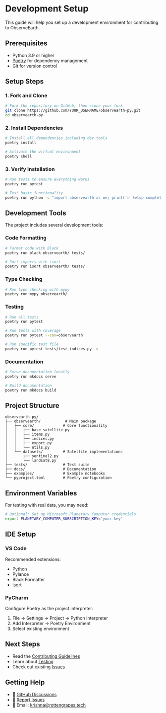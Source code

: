 # Development Setup

This guide will help you set up a development environment for contributing to ObserveEarth.

## Prerequisites

- Python 3.9 or higher
- [Poetry](https://python-poetry.org/docs/#installation) for dependency management
- Git for version control

## Setup Steps

### 1. Fork and Clone

```bash
# Fork the repository on GitHub, then clone your fork
git clone https://github.com/YOUR_USERNAME/observearth-py.git
cd observearth-py
```

### 2. Install Dependencies

```bash
# Install all dependencies including dev tools
poetry install

# Activate the virtual environment
poetry shell
```

### 3. Verify Installation

```bash
# Run tests to ensure everything works
poetry run pytest

# Test basic functionality
poetry run python -c "import observearth as oe; print('✅ Setup complete!')"
```

## Development Tools

The project includes several development tools:

### Code Formatting
```bash
# Format code with Black
poetry run black observearth/ tests/

# Sort imports with isort
poetry run isort observearth/ tests/
```

### Type Checking
```bash
# Run type checking with mypy
poetry run mypy observearth/
```

### Testing
```bash
# Run all tests
poetry run pytest

# Run tests with coverage
poetry run pytest --cov=observearth

# Run specific test file
poetry run pytest tests/test_indices.py -v
```

### Documentation
```bash
# Serve documentation locally
poetry run mkdocs serve

# Build documentation
poetry run mkdocs build
```

## Project Structure

```
observearth-py/
├── observearth/           # Main package
│   ├── core/             # Core functionality
│   │   ├── base_satellite.py
│   │   ├── items.py
│   │   ├── indices.py
│   │   ├── export.py
│   │   └── utils.py
│   └── datasets/         # Satellite implementations
│       ├── sentinel2.py
│       └── landsat8.py
├── tests/                # Test suite
├── docs/                 # Documentation
├── examples/             # Example notebooks
└── pyproject.toml        # Poetry configuration
```

## Environment Variables

For testing with real data, you may need:

```bash
# Optional: Set up Microsoft Planetary Computer credentials
export PLANETARY_COMPUTER_SUBSCRIPTION_KEY="your-key"
```

## IDE Setup

### VS Code
Recommended extensions:
- Python
- Pylance
- Black Formatter
- isort

### PyCharm
Configure Poetry as the project interpreter:
1. File → Settings → Project → Python Interpreter
2. Add Interpreter → Poetry Environment
3. Select existing environment

## Next Steps

- Read the [Contributing Guidelines](guidelines.md)
- Learn about [Testing](testing.md)
- Check out existing [Issues](https://github.com/Rotten-Grapes-Pvt-Ltd/observearth-py/issues)

## Getting Help

- 💬 [GitHub Discussions](https://github.com/Rotten-Grapes-Pvt-Ltd/observearth-py/discussions)
- 🐛 [Report Issues](https://github.com/Rotten-Grapes-Pvt-Ltd/observearth-py/issues)
- 📧 Email: krishna@rottengrapes.tech
